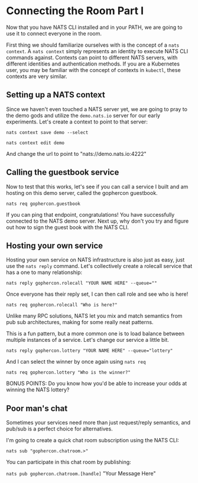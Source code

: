 # Connecting the Room Part I

Now that you have NATS CLI installed and in your PATH, we are going to use it to connect everyone in the room.

First thing we should familiarize ourselves with is the concept of a `nats context`. A `nats context` simply represents an identity to execute NATS CLI commands against. Contexts can point to different NATS servers, with different identities and authentication methods. If you are a Kubernetes user, you may be familiar with the concept of contexts in `kubectl`, these contexts are very similar.

## Setting up a NATS context

Since we haven't even touched a NATS server yet, we are going to pray to the demo gods and utilize the `demo.nats.io` server for our early experiments. Let's create a context to point to that server:

`nats context save demo --select`

`nats context edit demo`

And change the url to point to "nats://demo.nats.io:4222"

## Calling the guestbook service

Now to test that this works, let's see if you can call a service I built and am hosting on this demo server, called the gophercon guestbook.

`nats req gophercon.guestbook`

If you can ping that endpoint, congratulations! You have successfully connected to the NATS demo server. Next up, why don't you try and figure out how to sign the guest book with the NATS CLI.

## Hosting your own service

Hosting your own service on NATS infrastructure is also just as easy, just use the `nats reply` command. Let's collectively create a rolecall service that has a one to many relationship:

`nats reply gophercon.rolecall "YOUR NAME HERE" --queue=""`

Once everyone has their reply set, I can then call role and see who is here!

`nats req gophercon.rolecall "Who is here?"`

Unlike many RPC solutions, NATS let you mix and match semantics from pub sub architectures, making for some really neat patterns.

This is a fun pattern, but a more common one is to load balance between multiple instances of a service. Let's change our service a little bit.

`nats reply gophercon.lottery "YOUR NAME HERE" --queue="lottery"`

And I can select the winner by once again using `nats req`

`nats req gophercon.lottery "Who is the winner?"`

BONUS POINTS: Do you know how you'd be able to increase your odds at winning the NATS lottery?

## Poor man's chat

Sometimes your services need more than just request/reply semantics, and pub/sub is a perfect choice for alternatives.

I'm going to create a quick chat room subscription using the NATS CLI:

`nats sub "gophercon.chatroom.>"`

You can participate in this chat room by publishing:

`nats pub gophercon.chatroom.[handle]` "Your Message Here"

